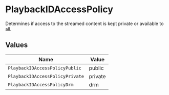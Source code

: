 # PlaybackIDAccessPolicy

Determines if access to the streamed content is kept private or available to all.


## Values

| Name                            | Value                           |
| ------------------------------- | ------------------------------- |
| `PlaybackIDAccessPolicyPublic`  | public                          |
| `PlaybackIDAccessPolicyPrivate` | private                         |
| `PlaybackIDAccessPolicyDrm`     | drm                             |